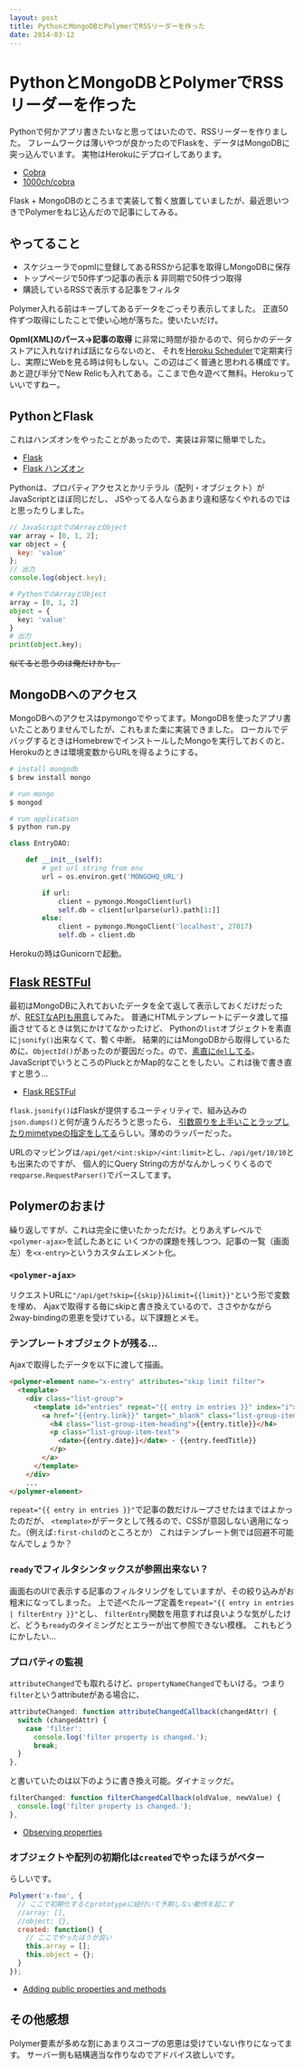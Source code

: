 ```yaml
---
layout: post
title: PythonとMongoDBとPolymerでRSSリーダーを作った
date: 2014-03-12
---
```


# PythonとMongoDBとPolymerでRSSリーダーを作った

Pythonで何かアプリ書きたいなと思ってはいたので、RSSリーダーを作りました。
フレームワークは薄いやつが良かったのでFlaskを、データはMongoDBに突っ込んでいます。
実物はHerokuにデプロイしてあります。

- [Cobra](http://cobra.herokuapp.com)
- [1000ch/cobra](https://github.com/1000ch/cobra/tree/development)

Flask + MongoDBのところまで実装して暫く放置していましたが、最近思いつきでPolymerをねじ込んだので記事にしてみる。

## やってること

- スケジューラでopmlに登録してあるRSSから記事を取得しMongoDBに保存
- トップページで50件ずつ記事の表示 & 非同期で50件づつ取得
- 購読しているRSSで表示する記事をフィルタ

Polymer入れる前はキープしてあるデータをごっそり表示してました。
正直50件ずつ取得にしたことで使い心地が落ちた。使いたいだけ。

**Opml(XML)のパース→記事の取得** に非常に時間が掛かるので、何らかのデータストアに入れなければ話にならないのと、
それを[Heroku Scheduler](https://addons.heroku.com/marketplace/scheduler)で定期実行し、実際にWebを見る時は何もしない。この辺はごく普通と思われる構成です。
あと遊び半分でNew Relicも入れてある。ここまで色々遊べて無料。Herokuっていいですねー。

## PythonとFlask

これはハンズオンをやったことがあったので、実装は非常に簡単でした。

- [Flask](http://flask.pocoo.org/)
- [Flask ハンズオン](http://methane.github.io/flask-handson/)

Pythonは、プロパティアクセスとかリテラル（配列・オブジェクト）がJavaScriptとほぼ同じだし、
JSやってる人ならあまり違和感なくやれるのではと思ったりしました。

```js
// JavaScriptでのArrayとObject
var array = [0, 1, 2];
var object = {
  key: 'value'
};
// 出力
console.log(object.key);
```

```python
# PythonでのArrayとObject
array = [0, 1, 2]
object = {
  key: 'value'
}
# 出力
print(object.key);
```

~~似てると思うのは俺だけかも。~~

## MongoDBへのアクセス

MongoDBへのアクセスはpymongoでやってます。MongoDBを使ったアプリ書いたことありませんでしたが、これもまた楽に実装できました。
ローカルでデバッグするときはHomebrewでインストールしたMongoを実行しておくのと、Herokuのときは環境変数からURLを得るようにする。

```bash
# install mongodb
$ brew install mongo

# run mongo
$ mongod

# run application
$ python run.py
```

```python
class EntryDAO:

    def __init__(self):
        # get url string from env
        url = os.environ.get('MONGOHQ_URL')

        if url:
            client = pymongo.MongoClient(url)
            self.db = client[urlparse(url).path[1:]]
        else:
            client = pymongo.MongoClient('localhost', 27017)
            self.db = client.db
```

Herokuの時はGunicornで起動。

## [Flask RESTFul](http://flask-restful.readthedocs.org/en/latest/)

最初はMongoDBに入れておいたデータを全て返して表示しておくだけだったが、[RESTなAPIも用意](https://github.com/1000ch/cobra/blob/development/cobra/api.py)してみた。
普通にHTMLテンプレートにデータ渡して描画させてるときは気にかけてなかったけど、
Pythonの`list`オブジェクトを素直に`jsonify()`出来なくて、暫く中断。
結果的にはMongoDBから取得しているために、`ObjectId()`があったのが要因だった。ので、[素直に`del`してる](https://github.com/1000ch/cobra/blob/development/cobra/api.py#l27)。
JavaScriptでいうところのPluckとかMap的なことをしたい。これは後で書き直すと思う…

- [Flask RESTFul](http://flask-restful.readthedocs.org/en/latest/)

`flask.jsonify()`はFlaskが提供するユーティリティで、組み込みの`json.dumps()`と何が違うんだろうと思ったら、
[引数周りを上手いことラップしたりmimetypeの指定をしてる](http://stackoverflow.com/questions/7907596/json-dumps-vs-flask-jsonify)らしい。薄めのラッパーだった。

URLのマッピングは`/api/get/<int:skip>/<int:limit>`とし、`/api/get/10/10`とも出来たのですが、
個人的にQuery Stringの方がなんかしっくりくるので`reqparse.RequestParser()`でパースしてます。

## Polymerのおまけ

繰り返しですが、これは完全に使いたかっただけ。とりあえずレベルで`<polymer-ajax>`を試したあとに
いくつかの課題を残しつつ、記事の一覧（画面左）を`<x-entry>`というカスタムエレメント化。

### `<polymer-ajax>`

リクエストURLに`"/api/get?skip={{skip}}&limit={{limit}}"`という形で変数を埋め、
Ajaxで取得する毎にskipと書き換えているので、ささやかながら2way-bindingの恩恵を受けている。以下課題とメモ。

### テンプレートオブジェクトが残る…

Ajaxで取得したデータを以下に渡して描画。

```html
<polymer-element name="x-entry" attributes="skip limit filter">
  <template>
    <div class="list-group">
      <template id="entries" repeat="{{ entry in entries }}" index="i">
        <a href="{{entry.link}}" target="_blank" class="list-group-item" data-feed="{{entry.feedTitle}}">
          <h4 class="list-group-item-heading">{{entry.title}}</h4>
          <p class="list-group-item-text">
            <date>{{entry.date}}</date> - {{entry.feedTitle}}
          </p>
        </a>
      </template>
    </div>
    ...
</polymer-element>
```

`repeat="{{ entry in entries }}"`で記事の数だけループさせたはまではよかったのだが、
`<template>`がデータとして残るので、CSSが意図しない適用になった。（例えば`:first-child`のところとか）
これはテンプレート側では回避不可能なんでしょうか？

### `ready`でフィルタシンタックスが参照出来ない？

画面右のUIで表示する記事のフィルタリングをしていますが、その絞り込みがお粗末になってしまった。
上で述べたループ定義を`repeat="{{ entry in entries | filterEntry }}"`とし、
`filterEntry`関数を用意すれば良いような気がしたけど、どうも`ready`のタイミングだとエラーが出て参照できない模様。
これもどうにかしたい…

### プロパティの監視

`attributeChanged`でも取れるけど、`propertyNameChanged`でもいける。つまり`filter`というattributeがある場合に、

```js
attributeChanged: function attributeChangedCallback(changedAttr) {
  switch (changedAttr) {
    case 'filter':
      console.log('filter property is changed.');
      break;
  }
},
```

と書いていたのは以下のように書き換え可能。ダイナミックだ。

```js
filterChanged: function filterChangedCallback(oldValue, newValue) {
  console.log('filter property is changed.');
},
```

- [Observing properties](http://www.polymer-project.org/docs/polymer/polymer.html#observeprops)

### オブジェクトや配列の初期化は`created`でやったほうがベター

らしいです。

```js
Polymer('x-foo', {
  // ここで初期化するとprototypeに紐付いて予期しない動作を起こす
  //array: [],
  //object: {},
  created: function() {
    // ここでやったほうが良い
    this.array = [];
    this.object = {};
  }
});
```

- [Adding public properties and methods](http://www.polymer-project.org/docs/polymer/polymer.html#propertiesmethods)

## その他感想

Polymer要素が多めな割にあまりスコープの恩恵は受けていない作りになってます。
サーバー側も結構適当な作りなのでアドバイス欲しいです。
